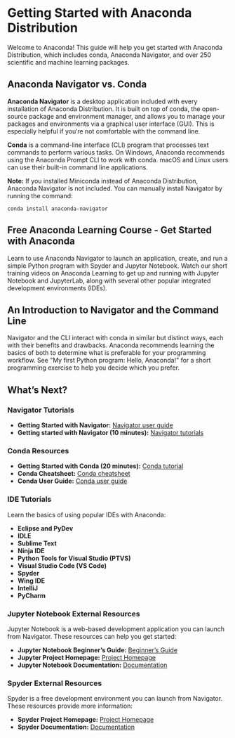 # Getting Started with Anaconda Distribution

Welcome to Anaconda! This guide will help you get started with Anaconda Distribution, which includes conda, Anaconda Navigator, and over 250 scientific and machine learning packages.

## Anaconda Navigator vs. Conda

**Anaconda Navigator** is a desktop application included with every installation of Anaconda Distribution. It is built on top of conda, the open-source package and environment manager, and allows you to manage your packages and environments via a graphical user interface (GUI). This is especially helpful if you’re not comfortable with the command line.

**Conda** is a command-line interface (CLI) program that processes text commands to perform various tasks. On Windows, Anaconda recommends using the Anaconda Prompt CLI to work with conda. macOS and Linux users can use their built-in command line applications.

**Note:** If you installed Miniconda instead of Anaconda Distribution, Anaconda Navigator is not included. You can manually install Navigator by running the command:
```
conda install anaconda-navigator
```

## Free Anaconda Learning Course - Get Started with Anaconda

Learn to use Anaconda Navigator to launch an application, create, and run a simple Python program with Spyder and Jupyter Notebook. Watch our short training videos on Anaconda Learning to get up and running with Jupyter Notebook and JupyterLab, along with several other popular integrated development environments (IDEs).

## An Introduction to Navigator and the Command Line

Navigator and the CLI interact with conda in similar but distinct ways, each with their benefits and drawbacks. Anaconda recommends learning the basics of both to determine what is preferable for your programming workflow. See "My first Python program: Hello, Anaconda!" for a short programming exercise to help you decide which you prefer.

## What’s Next?

### Navigator Tutorials
- **Getting Started with Navigator:** [Navigator user guide](https://docs.anaconda.com/anaconda/navigator/)
- **Getting started with Navigator (10 minutes):** [Navigator tutorials](https://docs.anaconda.com/anaconda/navigator/getting-started/)

### Conda Resources
- **Getting Started with Conda (20 minutes):** [Conda tutorial](https://docs.conda.io/projects/conda/en/latest/user-guide/getting-started.html)
- **Conda Cheatsheet:** [Conda cheatsheet](https://docs.conda.io/projects/conda/en/latest/user-guide/cheatsheet.html)
- **Conda User Guide:** [Conda user guide](https://docs.conda.io/projects/conda/en/latest/user-guide/)

### IDE Tutorials
Learn the basics of using popular IDEs with Anaconda:
- **Eclipse and PyDev**
- **IDLE**
- **Sublime Text**
- **Ninja IDE**
- **Python Tools for Visual Studio (PTVS)**
- **Visual Studio Code (VS Code)**
- **Spyder**
- **Wing IDE**
- **IntelliJ**
- **PyCharm**

### Jupyter Notebook External Resources
Jupyter Notebook is a web-based development application you can launch from Navigator. These resources can help you get started:
- **Jupyter Notebook Beginner’s Guide:** [Beginner’s Guide](https://jupyter-notebook.readthedocs.io/en/stable/notebook.html)
- **Jupyter Project Homepage:** [Project Homepage](https://jupyter.org/)
- **Jupyter Notebook Documentation:** [Documentation](https://jupyter-notebook.readthedocs.io/en/stable/)

### Spyder External Resources
Spyder is a free development environment you can launch from Navigator. These resources provide more information:
- **Spyder Project Homepage:** [Project Homepage](https://www.spyder-ide.org/)
- **Spyder Documentation:** [Documentation](https://docs.spyder-ide.org/)
